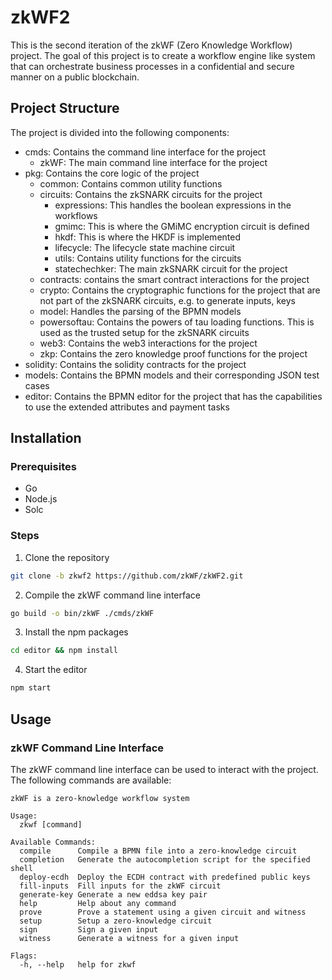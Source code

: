 # zkWF2

This is the second iteration of the zkWF (Zero Knowledge Workflow) project. The goal of this project is to create a workflow engine like system that can orchestrate business processes in a confidential and secure manner on a public blockchain. 

## Project Structure

The project is divided into the following components:
- cmds: Contains the command line interface for the project
   - zkWF: The main command line interface for the project
- pkg: Contains the core logic of the project
   - common: Contains common utility functions
   - circuits: Contains the zkSNARK circuits for the project
      - expressions: This handles the boolean expressions in the workflows
      - gmimc: This is where the GMiMC encryption circuit is defined
      - hkdf: This is where the HKDF is implemented
      - lifecycle: The lifecycle state machine circuit
      - utils: Contains utility functions for the circuits
      - statechechker: The main zkSNARK circuit for the project
  - contracts: contains the smart contract interactions for the project
  - crypto: Contains the cryptographic functions for the project that are not part of the zkSNARK circuits, e.g. to generate inputs, keys
  - model: Handles the parsing of the BPMN models
  - powersoftau: Contains the powers of tau loading functions. This is used as the trusted setup for the zkSNARK circuits
  - web3: Contains the web3 interactions for the project
  - zkp: Contains the zero knowledge proof functions for the project
- solidity: Contains the solidity contracts for the project
- models: Contains the BPMN models and their corresponding JSON test cases
- editor: Contains the BPMN editor for the project that has the capabilities to use the extended attributes and payment tasks

## Installation

### Prerequisites

- Go
- Node.js
- Solc

### Steps

1. Clone the repository

```bash
git clone -b zkwf2 https://github.com/zkWF/zkWF2.git
```

2. Compile the zkWF command line interface

```bash
go build -o bin/zkWF ./cmds/zkWF
```

3. Install the npm packages

```bash
cd editor && npm install
```

4. Start the editor

```bash
npm start
```

## Usage

### zkWF Command Line Interface

The zkWF command line interface can be used to interact with the project. The following commands are available:

```
zkWF is a zero-knowledge workflow system

Usage:
  zkwf [command]

Available Commands:
  compile      Compile a BPMN file into a zero-knowledge circuit
  completion   Generate the autocompletion script for the specified shell
  deploy-ecdh  Deploy the ECDH contract with predefined public keys
  fill-inputs  Fill inputs for the zkWF circuit
  generate-key Generate a new eddsa key pair
  help         Help about any command
  prove        Prove a statement using a given circuit and witness
  setup        Setup a zero-knowledge circuit
  sign         Sign a given input
  witness      Generate a witness for a given input

Flags:
  -h, --help   help for zkwf
```

